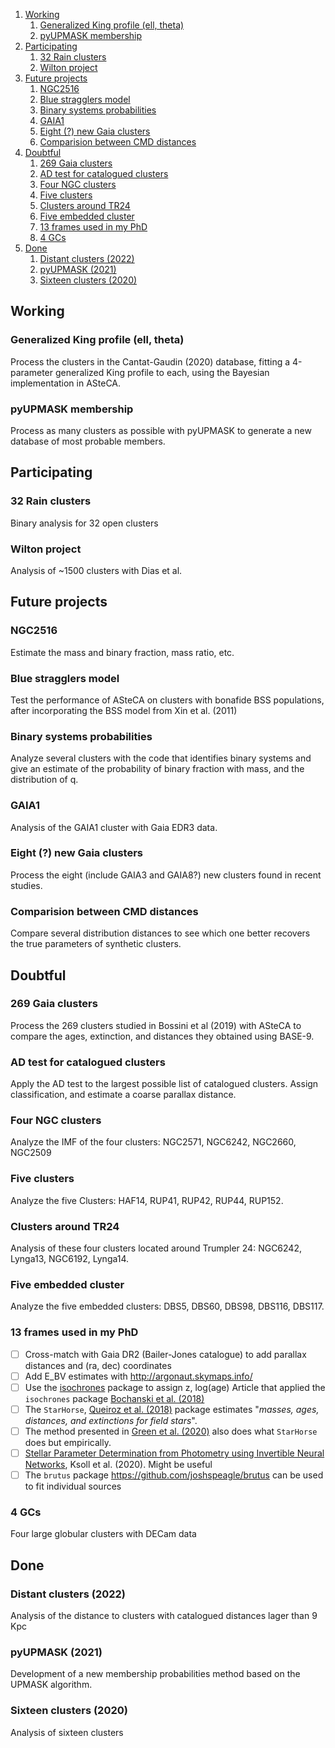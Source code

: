 <!-- MarkdownTOC levels="1,2,3" autolink="true" style="ordered" -->

1. [Working](#working)
    1. [Generalized King profile \(ell, theta\)](#generalized-king-profile-ell-theta)
    1. [pyUPMASK membership](#pyupmask-membership)
1. [Participating](#participating)
    1. [32 Rain clusters](#32-rain-clusters)
    1. [Wilton project](#wilton-project)
1. [Future projects](#future-projects)
    1. [NGC2516](#ngc2516)
    1. [Blue stragglers model](#blue-stragglers-model)
    1. [Binary systems probabilities](#binary-systems-probabilities)
    1. [GAIA1](#gaia1)
    1. [Eight \(?\) new Gaia clusters](#eight--new-gaia-clusters)
    1. [Comparision between CMD distances](#comparision-between-cmd-distances)
1. [Doubtful](#doubtful)
    1. [269 Gaia clusters](#269-gaia-clusters)
    1. [AD test for catalogued clusters](#ad-test-for-catalogued-clusters)
    1. [Four NGC clusters](#four-ngc-clusters)
    1. [Five clusters](#five-clusters)
    1. [Clusters around TR24](#clusters-around-tr24)
    1. [Five embedded cluster](#five-embedded-cluster)
    1. [13 frames used in my PhD](#13-frames-used-in-my-phd)
    1. [4 GCs](#4-gcs)
1. [Done](#done)
    1. [Distant clusters \(2022\)](#distant-clusters-2022)
    1. [pyUPMASK \(2021\)](#pyupmask-2021)
    1. [Sixteen clusters \(2020\)](#sixteen-clusters-2020)

<!-- /MarkdownTOC -->


## Working

### Generalized King profile (ell, theta)

Process the clusters in the Cantat-Gaudin (2020) database, fitting a 4-parameter generalized King profile to each, using the Bayesian implementation in ASteCA.


### pyUPMASK membership

Process as many clusters as possible with pyUPMASK to generate a new database of most probable members.



## Participating

### 32 Rain clusters

Binary analysis for 32 open clusters

### Wilton project

Analysis of ~1500 clusters with Dias et al.





## Future projects

### NGC2516

Estimate the mass and binary fraction, mass ratio, etc.

### Blue stragglers model

Test the performance of ASteCA on clusters with bonafide BSS populations, after incorporating the BSS model from Xin et al. (2011)

### Binary systems probabilities

Analyze several clusters with the code that identifies binary systems and give
an estimate of the probability of binary fraction with mass, and the
distribution of q.

### GAIA1

Analysis of the GAIA1 cluster with Gaia EDR3 data.

### Eight (?) new Gaia clusters

Process the eight (include GAIA3 and GAIA8?) new clusters found in recent studies.

### Comparision between CMD distances

Compare several distribution distances to see which one better recovers the
true parameters of synthetic clusters.




## Doubtful

### 269 Gaia clusters

Process the 269 clusters studied in Bossini et al (2019) with ASteCA to compare the ages, extinction, and distances they obtained using BASE-9.

### AD test for catalogued clusters

Apply the AD test to the largest possible list of catalogued clusters. Assign
classification, and estimate a coarse parallax distance.

### Four NGC clusters

Analyze the IMF of the four clusters: NGC2571, NGC6242, NGC2660, NGC2509

### Five clusters

Analyze the five Clusters: HAF14, RUP41, RUP42, RUP44, RUP152.

### Clusters around TR24

Analysis of these four clusters located around Trumpler 24: NGC6242, Lynga13, NGC6192, Lynga14.

### Five embedded cluster

Analyze the five embedded clusters: DBS5, DBS60, DBS98, DBS116, DBS117.

### 13 frames used in my PhD

- [ ] Cross-match with Gaia DR2 (Bailer-Jones catalogue) to add parallax distances and (ra, dec) coordinates
- [ ] Add E_BV estimates with http://argonaut.skymaps.info/
- [ ] Use the [isochrones](https://isochrones.readthedocs.io/en/latest/index.html) package to assign z, log(age)
Article that applied the `isochrones` package [Bochanski et al. (2018)](https://ui.adsabs.harvard.edu/abs/2018AJ....155..149B)
- [ ] The `StarHorse`, [Queiroz et al. (2018)](https://ui.adsabs.harvard.edu/abs/2018MNRAS.476.2556Q/abstract) package estimates "*masses, ages, distances, and extinctions for field stars*".
- [ ] The method presented in [Green et al. (2020)](https://ui.adsabs.harvard.edu/abs/2020arXiv200616258G/abstract) also does what `StarHorse` does but empirically.
- [ ] [Stellar Parameter Determination from Photometry using Invertible Neural Networks](https://arxiv.org/abs/2007.08391), Ksoll et al. (2020). Might be useful
- [ ] The `brutus` package https://github.com/joshspeagle/brutus can be used to fit individual sources

### 4 GCs

Four large globular clusters with DECam data



## Done

### Distant clusters (2022)

Analysis of the distance to clusters with catalogued distances lager than 9 Kpc

### pyUPMASK (2021)

Development of a new membership probabilities method based on the UPMASK
algorithm.

### Sixteen clusters (2020)

Analysis of sixteen clusters